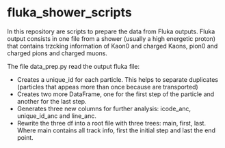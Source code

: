 # fluka_shower_scripts
In this repository are scripts to prepare the data from Fluka outputs. Fluka output consists in one file from a shower (usually a high energetic proton) that contains trzcking information of Kaon0 and charged Kaons, pion0 and charged pions and charged muons.

The file data_prep.py read the output fluka file:

  - Creates a unique_id for each particle. This helps to separate duplicates (particles that appeas more than once because are transported)
  - Creates two more DataFrame, one for the first step of the particle and another for the last step.
  - Generates three new columns for further analysis: icode_anc, unique_id_anc and line_anc.
  - Rewrite the three df into a root file with three trees: main, first, last. Where main contains all track info, first the initial step and last the end point.
